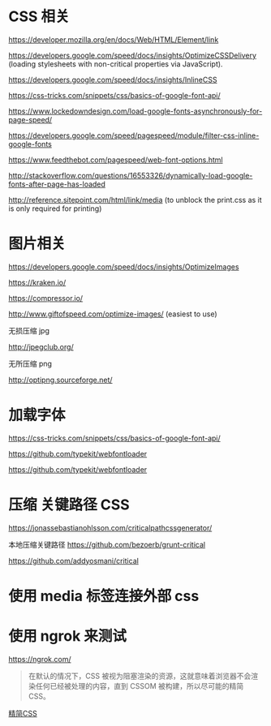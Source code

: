 # CSS 相关

https://developer.mozilla.org/en/docs/Web/HTML/Element/link

https://developers.google.com/speed/docs/insights/OptimizeCSSDelivery (loading stylesheets with non-critical properties via JavaScript).

https://developers.google.com/speed/docs/insights/InlineCSS

https://css-tricks.com/snippets/css/basics-of-google-font-api/

https://www.lockedowndesign.com/load-google-fonts-asynchronously-for-page-speed/

https://developers.google.com/speed/pagespeed/module/filter-css-inline-google-fonts

https://www.feedthebot.com/pagespeed/web-font-options.html

http://stackoverflow.com/questions/16553326/dynamically-load-google-fonts-after-page-has-loaded

http://reference.sitepoint.com/html/link/media (to unblock the print.css as it is only required for printing)

# 图片相关

https://developers.google.com/speed/docs/insights/OptimizeImages

https://kraken.io/

https://compressor.io/

http://www.giftofspeed.com/optimize-images/ (easiest to use)

无损压缩 jpg

http://jpegclub.org/

无所压缩 png

http://optipng.sourceforge.net/

# 加载字体

https://css-tricks.com/snippets/css/basics-of-google-font-api/

https://github.com/typekit/webfontloader

https://github.com/typekit/webfontloader

# 压缩 关键路径 CSS
https://jonassebastianohlsson.com/criticalpathcssgenerator/

本地压缩关键路径
https://github.com/bezoerb/grunt-critical

https://github.com/addyosmani/critical

# 使用 media 标签连接外部 css
# 使用 ngrok 来测试

https://ngrok.com/



> 在默认的情况下，CSS 被视为阻塞渲染的资源，这就意味着浏览器不会渲染任何已经被处理的内容，直到 CSSOM 被构建，所以尽可能的精简 CSS。

[精简CSS](https://developers.google.com/web/fundamentals/performance/critical-rendering-path/render-blocking-css)


